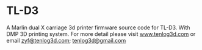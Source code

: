 # TL-D3
A Marlin dual X carriage 3d printer firmware source code for TL-D3.
With DMP 3D printing system.
For more detail please visit www.tenlog3d.com or email zyf@tenlog3d.com; tenlog3d@gmail.com
